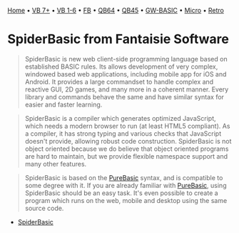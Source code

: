 [Home](https://gotbasic.com) • [VB 7+](vb.md) • [VB 1-6](vb6.md) • [FB](freebasic.md) • [QB64](qb64.md) • [QB45](qb.md) • [GW-BASIC](gw-basic.md) • [Micro](micro.md) • [Retro](retro.md)

# SpiderBasic from Fantaisie Software

> SpiderBasic is new web client-side programming language based on established BASIC rules. Its allows development of very complex, windowed based web applications, including mobile app for iOS and Android. It provides a large commandset to handle complex and reactive GUI, 2D games, and many more in a coherent manner. Every library and commands behave the same and have similar syntax for easier and faster learning.

> SpiderBasic is a compiler which generates optimized JavaScript, which needs a modern browser to run (at least HTML5 compliant). As a compiler, it has strong typing and various checks that JavaScript doesn't provide, allowing robust code construction. SpiderBasic is not object oriented because we do believe that object oriented programs are hard to maintain, but we provide flexible namespace support and many other features.

> SpiderBasic is based on the [PureBasic](purebasic.md) syntax, and is compatible to some degree with it. If you are already familiar with [PureBasic](purebasic.md), using SpiderBasic should be an easy task. It's even possible to create a program which runs on the web, mobile and desktop using the same source code.

- [SpiderBasic](https://www.spiderbasic.com/)
